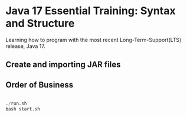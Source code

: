 # Java 17 Essential Training: Syntax and Structure

Learning how to program with the most recent Long-Term-Support(LTS) release, Java 17.

## Create and importing JAR files



## Order of Business
```python

./run.sh
bash start.sh
```


